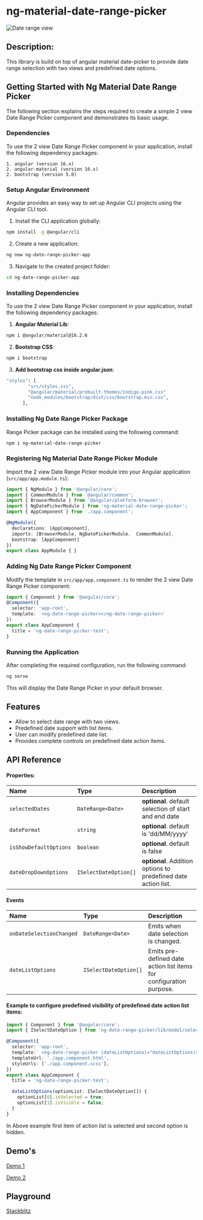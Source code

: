 # ng-material-date-range-picker

![Date range view](./assets/date-range-view.jpg)

## Description:

This library is build on top of angular material date-picker to provide date range selection with two views and predefined date options.

## Getting Started with Ng Material Date Range Picker

The following section explains the steps required to create a simple 2 view Date Range Picker component and demonstrates its basic usage.

### Dependencies

To use the 2 view Date Range Picker component in your application, install the following dependency packages:

    1. angular (version 16.x)
    2. angular-material (version 16.x)
    2. bootstrap (version 5.0)

### Setup Angular Environment

Angular provides an easy way to set up Angular CLI projects using the Angular CLI tool.

1. Install the CLI application globally:
```bash
npm install -g @angular/cli
```

2. Create a new application:
```bash
ng new ng-date-range-picker-app
```

3. Navigate to the created project folder:
```bash
cd ng-date-range-picker-app
```

### Installing Dependencies
To use the 2 view Date Range Picker component in your application, install the following dependency packages:

1. **Angular Material Lib**:
```bash
npm i @angular/material@16.2.6
```

2. **Bootstrap CSS**:
```bash
npm i bootstrap
```

3. **Add bootstrap css inside angular.json**:
```bash
"styles": [
        "src/styles.css",
        "@angular/material/prebuilt-themes/indigo-pink.css"
        "node_modules/bootstrap/dist/css/bootstrap.min.css",
      ],
```

### Installing Ng Date Range Picker Package
Range Picker package can be installed using the following command:

```bash
npm i ng-material-date-range-picker
```

### Registering Ng Material Date Range Picker Module

Import the 2 view Date Range Picker module into your Angular application (`src/app/app.module.ts`):

```typescript
import { NgModule } from '@angular/core';
import { CommonModule } from '@angular/common';
import { BrowserModule } from '@angular/platform-browser';
import { NgDatePickerModule } from 'ng-material-date-range-picker';
import { AppComponent } from './app.component';

@NgModule({
  declarations: [AppComponent],
  imports: [BrowserModule, NgDatePickerModule,  CommonModule],
  bootstrap: [AppComponent]
})
export class AppModule { }
```

### Adding Ng Date Range Picker Component

Modify the template in `src/app/app.component.ts` to render the 2 view Date Range Picker component:

```typescript
import { Component } from '@angular/core';
@Component({
  selector: 'app-root',
  template: `<ng-date-range-picker></ng-date-range-picker>`
})
export class AppComponent {
  title = 'ng-date-range-picker-test';
}
```

### Running the Application

After completing the required configuration, run the following command:

```bash
ng serve
```

This will display the Date Range Picker in your default browser.

## Features

- Allow to select date range with two views.
- Predefined date support with list items.
- User can modify predefined date list.
- Provides complete controls on predefined date action items.


## API Reference

#### Properties:

| Name | Type     | Description                |
| :-------- | :------- | :------------------------- |
| `selectedDates` | `DateRange<Date>` | **optional**. default selection of start and end date |
| `dateFormat` | `string`| **optional**. default is 'dd/MM/yyyy' |
| `isShowDefaultOptions` | `boolean`| **optional**. default is false |
| `dateDropDownOptions` | `ISelectDateOption[]`| **optional**. Addition options to predefined date action list. |

#### Events

| Name | Type     | Description                |
| :-------- | :------- | :------------------------- |
| `onDateSelectionChanged` | `DateRange<Date>` | Emits when date selection is changed. |
| `dateListOptions` | `ISelectDateOption[]`| Emits pre-defined date action list items for configuration purpose. |

#### Example to configure predefined visibility of predefined date action list items:

```typescript
import { Component } from '@angular/core';
import { ISelectDateOption } from 'ng-date-range-picker/lib/model/select-date-option';

@Component({
  selector: 'app-root',
  template:` <ng-date-range-picker (dateListOptions)="dateListOptions($event)"></ng-date-range-picker>`
  templateUrl: './app.component.html',
  styleUrls: ['./app.component.scss'],
})
export class AppComponent {
  title = 'ng-date-range-picker-test';

  dateListOptions(optionList: ISelectDateOption[]) {
    optionList[0].isSelected = true;
    optionList[1].isVisible = false;
  }
}
```
In Above example first item of action list is selected and second option is hidden.


## Demo's
[Demo 1](https://techtose-ng-date-range-picker.netlify.app/dashboards/analytics)

[Demo 2](https://techtose-ng-date-range-picker-materio.netlify.app)

## Playground

[Stackblitz](https://stackblitz.com/edit/ng-material-date-range-picker)
